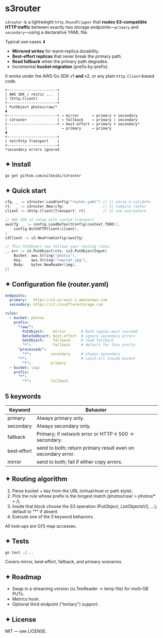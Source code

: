 # s3router

`s3router` is a lightweight `http.RoundTripper` that **routes S3‑compatible HTTP traffic** between exactly two storage endpoints—`primary` and `secondary`—using a declarative YAML file.

Typical use‑cases ⬇
* **Mirrored writes** for warm‑replica durability.
* **Best‑effort replicas** that never break the primary path.
* **Read fallback** when the primary path degrades.
* Incremental **bucket migration** (prefix‑by‑prefix).

It works under the AWS Go SDK v1 **and** v2, or any plain `http.Client`‑based code.

```
+-----------------------+
| AWS SDK / restic ...  |
| (http.Client)         |
+-----------------------+
│ PutObject photos/raw/*
▼
+-----------------------+ → mirror      → primary + secondary
| s3router              | → fallback    → primary │ secondary
+-----------------------+ → best-effort → primary + secondary*
│                         → primary     → primary
▼
+-----------------------+
| net/http Transport    |
+-----------------------+
*secondary errors ignored
```

## ✦ Install

```bash
go get github.com/wilbeibi/s3router
```

## ✦ Quick start

```go
cfg, _ := s3router.LoadConfig("router.yaml") // 1) parse & validate
rt,  _ := s3router.New(cfg)                  // 2) compile router
client := &http.Client{Transport: rt}        // 3) use everywhere

// AWS SDK v2 setup with custom transport
awsCfg, _ := config.LoadDefaultConfig(context.TODO(),
    config.WithHTTPClient(client),
)
s3Client := s3.NewFromConfig(awsCfg) 

// This PutObject now follows your routing rules.
_, err := s3.PutObject(ctx, &s3.PutObjectInput{
    Bucket: aws.String("photos"),
    Key:    aws.String("raw/cat.jpg"),
    Body:   bytes.NewReader(img),
})
```

## ✦ Configuration file (router.yaml)

```yaml
endpoints:
  primary:   https://s3.us‑west‑1.amazonaws.com
  secondary: https://r2.cloudflarestorage.com

rules:
  - bucket: photos
    prefix:
      "raw/":
        PutObject:    mirror       # both copies must succeed
        DeleteObject: best-effort  # ignore secondary errors
        GetObject:    fallback     # read fallback
        "*":          fallback     # default for this prefix
      "processed/":
        "*":         secondary     # always secondary
      "*":                         # catch‑all inside bucket
        "*":         primary
  - bucket: logs
    prefix:
      "*":
        "*":         fallback
```

## 5 keywords

| Keyword     | Behavior                                                     |
| ----------- | ------------------------------------------------------------ |
| primary     | Always primary only.                                         |
| secondary   | Always secondary only.                                       |
| fallback    | Primary; if network error or HTTP ≥ 500 → secondary.         |
| best‑effort | send to both; return primary result even on secondary error. |
| mirror      | send to both; fail if either copy errors.                    |

## ✦ Routing algorithm

1. Parse bucket + key from the URL (virtual‑host or path style).
2. Pick the rule whose prefix is the longest match (photos/raw/ > photos/* > */*).
3. Inside that block choose the S3 operation (PutObject, ListObjectsV2, …); default to "*" if absent.
4. Execute one of the 5 keyword behaviors.

All look‑ups are O(1) map accesses.


## ✦ Tests

```bash
go test ./...
```

Covers mirror, best‑effort, fallback, and primary scenarios.

## ✦ Roadmap

- Swap in a streaming version (io.TeeReader → temp file) for multi‑GB PUTs.
- Metrics hook.
- Optional third endpoint ("tertiary") support.

## ✦ License

MIT — see LICENSE.
